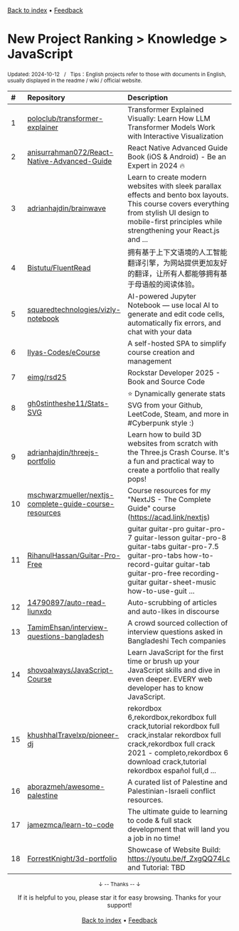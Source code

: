 <a href="https://github.com/GrowingGit/GitHub-English-Top-Charts#github-english-top-charts">Back to index</a> • <a href="/content/docs/feedback.md">Feedback</a>

# New Project Ranking > Knowledge > JavaScript
<sub>Updated: 2024-10-12&nbsp;&nbsp;&nbsp;/&nbsp;&nbsp;&nbsp;Tips：English projects refer to those with documents in English, usually displayed in the readme / wiki / official website.</sub>

|#|Repository|Description|Stars|Updated|Created|
|:-|:-|:-|:-|:-|:-|
|1|[poloclub/transformer-explainer](https://github.com/poloclub/transformer-explainer)|Transformer Explained Visually: Learn How LLM Transformer Models Work with Interactive Visualization|2730|2024-09-30|2024-05-16|
|2|[anisurrahman072/React-Native-Advanced-Guide](https://github.com/anisurrahman072/React-Native-Advanced-Guide)|React Native Advanced Guide Book (iOS & Android) - Be an Expert in 2024 🔥|1852|2024-10-02|2023-12-31|
|3|[adrianhajdin/brainwave](https://github.com/adrianhajdin/brainwave)|Learn to create modern websites with sleek parallax effects and bento box layouts. This course covers everything from stylish UI design to mobile-first principles while strengthening your React.js and ...|1464|2024-08-08|2024-03-01|
|4|[Bistutu/FluentRead](https://github.com/Bistutu/FluentRead)|拥有基于上下文语境的人工智能翻译引擎，为网站提供更加友好的翻译，让所有人都能够拥有基于母语般的阅读体验。|1316|2024-06-10|2023-12-22|
|5|[squaredtechnologies/vizly-notebook](https://github.com/squaredtechnologies/vizly-notebook)|AI-powered Jupyter Notebook — use local AI to generate and edit code cells, automatically fix errors, and chat with your data|1055|2024-08-20|2024-05-21|
|6|[Ilyas-Codes/eCourse](https://github.com/Ilyas-Codes/eCourse)|A self-hosted SPA to simplify course creation and management|446|2024-07-04|2023-12-02|
|7|[eimg/rsd25](https://github.com/eimg/rsd25)|Rockstar Developer 2025 - Book and Source Code|373|2024-07-20|2024-07-16|
|8|[gh0stintheshe11/Stats-SVG](https://github.com/gh0stintheshe11/Stats-SVG)|⭐ Dynamically generate stats SVG from your Github, LeetCode, Steam, and more in #Cyberpunk style :)|336|2024-10-11|2024-07-05|
|9|[adrianhajdin/threejs-portfolio](https://github.com/adrianhajdin/threejs-portfolio)|Learn how to build 3D websites from scratch with the Three.js Crash Course. It's a fun and practical way to create a portfolio that really pops!|331|2024-09-06|2024-09-06|
|10|[mschwarzmueller/nextjs-complete-guide-course-resources](https://github.com/mschwarzmueller/nextjs-complete-guide-course-resources)|Course resources for my "NextJS - The Complete Guide" course (https://acad.link/nextjs)|331|2024-07-16|2023-12-05|
|11|[RihanulHassan/Guitar-Pro-Free](https://github.com/RihanulHassan/Guitar-Pro-Free)|guitar guitar-pro guitar-pro-7 guitar-lesson guitar-pro-8 guitar-tabs guitar-pro-7.5 guitar-pro-tabs how-to-record-guitar guitar-tab guitar-pro-free recording-guitar guitar-sheet-music how-to-use-guit ...|329|2024-08-21|2024-07-07|
|12|[14790897/auto-read-liunxdo](https://github.com/14790897/auto-read-liunxdo)|Auto-scrubbing of  articles and auto-likes in discourse|300|2024-10-11|2024-03-10|
|13|[TamimEhsan/interview-questions-bangladesh](https://github.com/TamimEhsan/interview-questions-bangladesh)|A crowd sourced collection of interview questions asked in Bangladeshi Tech companies|299|2024-08-14|2024-03-13|
|14|[shovoalways/JavaScript-Course](https://github.com/shovoalways/JavaScript-Course)|Learn JavaScript for the first time or brush up your JavaScript skills and dive in even deeper. EVERY web developer has to know JavaScript.|292|2024-09-16|2023-11-27|
|15|[khushhalTravelxp/pioneer-dj](https://github.com/khushhalTravelxp/pioneer-dj)|rekordbox 6,rekordbox,rekordbox full crack,tutorial rekordbox full crack,instalar rekordbox full crack,rekordbox full crack 2021 - completo,rekordbox 6 download crack,tutorial rekordbox español full,d ...|290|2024-08-26|2024-01-29|
|16|[aborazmeh/awesome-palestine](https://github.com/aborazmeh/awesome-palestine)|A curated list of Palestine and Palestinian-Israeli conflict resources.|279|2024-08-13|2023-10-29|
|17|[jamezmca/learn-to-code](https://github.com/jamezmca/learn-to-code)|The ultimate guide to learning to code & full stack development that will land you a job in no time!|258|2024-10-11|2023-12-09|
|18|[ForrestKnight/3d-portfolio](https://github.com/ForrestKnight/3d-portfolio)|Showcase of Website Build: https://youtu.be/f_ZxgQQ74Lc and Tutorial: TBD|248|2024-07-15|2024-05-29|

<div align="center">
    <p><sub>↓ -- Thanks -- ↓</sub></p>
    If it is helpful to you, please star it for easy browsing. Thanks for your support!
</div>

<br/>

<div align="center"><a href="https://github.com/GrowingGit/GitHub-English-Top-Charts#github-english-top-charts">Back to index</a> • <a href="/content/docs/feedback.md">Feedback</a></div>
